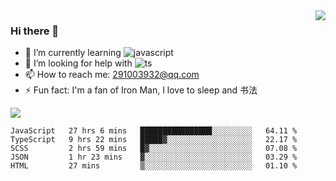 <img align='right' src='https://github-readme-stats.vercel.app/api?username=niaogege&show_icons=true&theme=radical'/>

### Hi there 👋

- 🌱 I’m currently learning ![javascript](https://img.shields.io/badge/javacript-learn-orange)
- 🤔 I’m looking for help with ![ts](https://img.shields.io/badge/ts-learn-yellow)
- 📫 How to reach me: 291003932@qq.com
- ⚡ Fun fact:  I'm a fan of Iron Man, I love to sleep and 书法

![](https://github-readme-stats.vercel.app/api/top-langs/?username=niaogege&layout=compact)

<!--START_SECTION:waka-->
```text
JavaScript   27 hrs 6 mins   ████████████████░░░░░░░░░   64.11 % 
TypeScript   9 hrs 22 mins   █████▓░░░░░░░░░░░░░░░░░░░   22.17 % 
SCSS         2 hrs 59 mins   █▓░░░░░░░░░░░░░░░░░░░░░░░   07.08 % 
JSON         1 hr 23 mins    ▓░░░░░░░░░░░░░░░░░░░░░░░░   03.29 % 
HTML         27 mins         ▒░░░░░░░░░░░░░░░░░░░░░░░░   01.10 % 
```
<!--END_SECTION:waka-->
